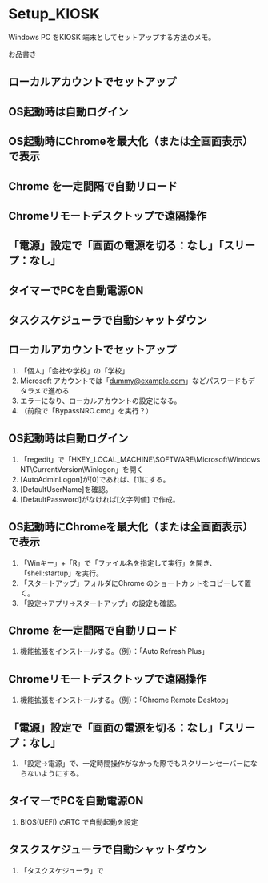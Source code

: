 # Setup_KIOSK
Windows PC をKIOSK 端末としてセットアップする方法のメモ。  
  
お品書き  
## ローカルアカウントでセットアップ
## OS起動時は自動ログイン
## OS起動時にChromeを最大化（または全画面表示）で表示
## Chrome を一定間隔で自動リロード
## Chromeリモートデスクトップで遠隔操作
## 「電源」設定で「画面の電源を切る：なし」「スリープ：なし」
## タイマーでPCを自動電源ON
## タスクスケジューラで自動シャットダウン

## ローカルアカウントでセットアップ
1. 「個人」「会社や学校」の「学校」
2. Microsoft アカウントでは「dummy@example.com」などパスワードもデタラメで進める
3. エラーになり、ローカルアカウントの設定になる。
4. （前段で「BypassNRO.cmd」を実行？）
## OS起動時は自動ログイン
1. 「regedit」で「HKEY_LOCAL_MACHINE\SOFTWARE\Microsoft\Windows NT\CurrentVersion\Winlogon」を開く
2. [AutoAdminLogon]が[0]であれば、[1]にする。
3. [DefaultUserName]を確認。
4. [DefaultPassword]がなければ[文字列値] で作成。
## OS起動時にChromeを最大化（または全画面表示）で表示
1. 「Winキー」+「R」で「ファイル名を指定して実行」を開き、「shell:startup」を実行。
2. 「スタートアップ」フォルダにChrome のショートカットをコピーして置く。
3. 「設定->アプリ->スタートアップ」の設定も確認。
## Chrome を一定間隔で自動リロード
1. 機能拡張をインストールする。（例）：「Auto Refresh Plus」
## Chromeリモートデスクトップで遠隔操作
1. 機能拡張をインストールする。（例）：「Chrome Remote Desktop」
## 「電源」設定で「画面の電源を切る：なし」「スリープ：なし」
1. 「設定->電源」で、一定時間操作がなかった際でもスクリーンセーバーにならないようにする。
## タイマーでPCを自動電源ON
1. BIOS(UEFI) のRTC で自動起動を設定
## タスクスケジューラで自動シャットダウン
1. 「タスクスケジューラ」で